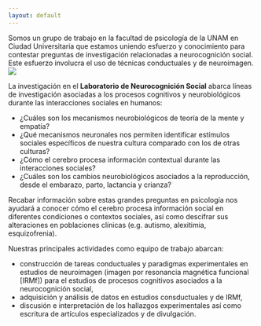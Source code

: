 ```yaml
---
layout: default 
---
```


Somos un grupo de trabajo en la facultad de psicología de la UNAM en Ciudad Universitaria que estamos uniendo esfuerzo y conocimiento para contestar preguntas de investigación relacionadas a neurocognición social. Este esfuerzo involucra el uso de técnicas conductuales y de neuroimagen.
![](LabNeurocogcial.png)

La investigación en el **Laboratorio de Neurocognición Social** abarca líneas de investigación asociadas a los procesos cognitivos y neurobiológicos durante las interacciones sociales en humanos: 

  + ¿Cuáles son los mecanismos neurobiológicos de teoría de la mente y empatía? 
  + ¿Qué mecanismos neuronales nos permiten identificar estímulos sociales específicos de nuestra cultura comparado con los de otras culturas? 
  + ¿Cómo el cerebro procesa información contextual durante las interacciones sociales? 
  + ¿Cuáles son los cambios neurobiológicos asociados a la reproducción, desde el embarazo, parto, lactancia y crianza? 

Recabar información sobre estas grandes preguntas en psicología nos ayudará a conocer cómo el cerebro procesa información social en diferentes condiciones o contextos sociales, así como descifrar sus alteraciones en poblaciones clínicas (e.g. autismo, alexitimia, esquizofrenia).

Nuestras principales actividades como equipo de trabajo abarcan: 
  + construcción de tareas conductuales y paradigmas experimentales en estudios de neuroimagen (imagen por resonancia magnética funcional [IRMf]) para el estudios de procesos cognitivos asociados a la neurocognición social,
  + adquisición y análisis de datos en estudios consductuales y de IRMf,
  + discusión e interpretación de los hallazgos experimentales así como escritura de artículos especializados y de divulgación.
